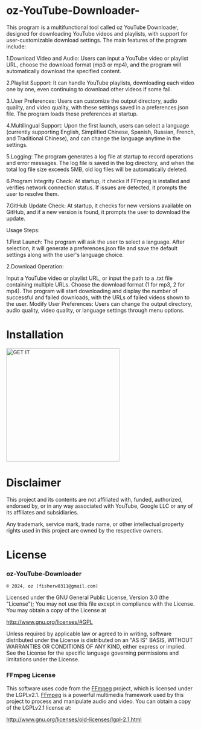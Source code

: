 # oz-YouTube-Downloader-

This program is a multifunctional tool called oz YouTube Downloader, designed for downloading YouTube videos and playlists, with support for user-customizable download settings. The main features of the program include:

1.Download Video and Audio: Users can input a YouTube video or playlist URL, choose the download format (mp3 or mp4), and the program will automatically download the specified content.

2.Playlist Support: It can handle YouTube playlists, downloading each video one by one, even continuing to download other videos if some fail.

3.User Preferences: Users can customize the output directory, audio quality, and video quality, with these settings saved in a preferences.json file. The program loads these preferences at startup.

4.Multilingual Support: Upon the first launch, users can select a language (currently supporting English, Simplified Chinese, Spanish, Russian, French, and Traditional Chinese), and can change the language anytime in the settings.

5.Logging: The program generates a log file at startup to record operations and error messages. The log file is saved in the log directory, and when the total log file size exceeds 5MB, old log files will be automatically deleted.

6.Program Integrity Check: At startup, it checks if FFmpeg is installed and verifies network connection status. If issues are detected, it prompts the user to resolve them.

7.GitHub Update Check: At startup, it checks for new versions available on GitHub, and if a new version is found, it prompts the user to download the update.

Usage Steps:

1.First Launch: The program will ask the user to select a language. After selection, it will generate a preferences.json file and save the default settings along with the user's language choice.

2.Download Operation:

Input a YouTube video or playlist URL, or input the path to a .txt file containing multiple URLs.
Choose the download format (1 for mp3, 2 for mp4).
The program will start downloading and display the number of successful and failed downloads, with the URLs of failed videos shown to the user.
Modify User Preferences: Users can change the output directory, audio quality, video quality, or language settings through menu options.

# Installation

<a href="https://github.com/oz2011/oz-YouTube-Downloader-/releases">
  <img src="https://github.com/machiav3lli/oandbackupx/raw/034b226cea5c1b30eb4f6a6f313e4dadcbb0ece4/badge_github.png" alt="GET IT" width="300"/>
</a>


# Disclaimer
This project and its contents are not affiliated with, funded, authorized, endorsed by, or in any way associated with YouTube, Google LLC or any of its affiliates and subsidiaries.

Any trademark, service mark, trade name, or other intellectual property rights used in this project are owned by the respective owners.

# License

### oz-YouTube-Downloader
`© 2024, oz (fisherw0311@gmail.com)`

Licensed under the GNU General Public License, Version 3.0 (the "License"); You may not use this file except in compliance with the License. You may obtain a copy of the License at

http://www.gnu.org/licenses/#GPL

Unless required by applicable law or agreed to in writing, software distributed under the License is distributed on an "AS IS" BASIS, WITHOUT WARRANTIES OR CONDITIONS OF ANY KIND, either express or implied. See the License for the specific language governing permissions and limitations under the License.

### FFmpeg License
This software uses code from the [FFmpeg](https://ffmpeg.org/) project, which is licensed under the LGPLv2.1. [FFmpeg](https://ffmpeg.org/) is a powerful multimedia framework used by this project to process and manipulate audio and video. You can obtain a copy of the LGPLv2.1 license at:

http://www.gnu.org/licenses/old-licenses/lgpl-2.1.html
